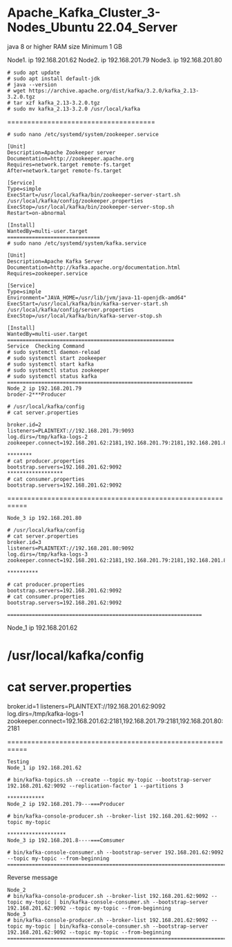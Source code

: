 # Apache_Kafka_Cluster_3-Nodes_Ubuntu 22.04_Server

java 8 or higher
RAM size Minimum 1 GB

Node1. ip 192.168.201.62 
Node2. ip 192.168.201.79
Node3. ip 192.168.201.80


```
# sudo apt update  
# sudo apt install default-jdk 
# java --version 
# wget https://archive.apache.org/dist/kafka/3.2.0/kafka_2.13-3.2.0.tgz
# tar xzf kafka_2.13-3.2.0.tgz 
# sudo mv kafka_2.13-3.2.0 /usr/local/kafka

```


=====================================
 ```
# sudo nano /etc/systemd/system/zookeeper.service 

[Unit]
Description=Apache Zookeeper server
Documentation=http://zookeeper.apache.org
Requires=network.target remote-fs.target
After=network.target remote-fs.target

[Service]
Type=simple
ExecStart=/usr/local/kafka/bin/zookeeper-server-start.sh /usr/local/kafka/config/zookeeper.properties
ExecStop=/usr/local/kafka/bin/zookeeper-server-stop.sh
Restart=on-abnormal

[Install]
WantedBy=multi-user.target
==============================
# sudo nano /etc/systemd/system/kafka.service 

[Unit]
Description=Apache Kafka Server
Documentation=http://kafka.apache.org/documentation.html
Requires=zookeeper.service

[Service]
Type=simple
Environment="JAVA_HOME=/usr/lib/jvm/java-11-openjdk-amd64"
ExecStart=/usr/local/kafka/bin/kafka-server-start.sh /usr/local/kafka/config/server.properties
ExecStop=/usr/local/kafka/bin/kafka-server-stop.sh

[Install]
WantedBy=multi-user.target
======================================================
Service  Checking Command
# sudo systemctl daemon-reload 
# sudo systemctl start zookeeper 
# sudo systemctl start kafka 
# sudo systemctl status zookeeper 
# sudo systemctl status kafka
============================================================
Node_2 ip 192.168.201.79
broder-2***Producer

# /usr/local/kafka/config
# cat server.properties

broker.id=2
listeners=PLAINTEXT://192.168.201.79:9093
log.dirs=/tmp/kafka-logs-2
zookeeper.connect=192.168.201.62:2181,192.168.201.79:2181,192.168.201.80:2181

********
# cat producer.properties
bootstrap.servers=192.168.201.62:9092
******************
# cat consumer.properties
bootstrap.servers=192.168.201.62:9092
```


===========================================================
```
Node_3 ip 192.168.201.80

# /usr/local/kafka/config
# cat server.properties
broker.id=3
listeners=PLAINTEXT://192.168.201.80:9092
log.dirs=/tmp/kafka-logs-3
zookeeper.connect=192.168.201.62:2181,192.168.201.79:2181,192.168.201.80:2181

**********

# cat producer.properties
bootstrap.servers=192.168.201.62:9092
# cat consumer.properties
bootstrap.servers=192.168.201.62:9092

===============================================================
```
Node_1 ip 192.168.201.62

# /usr/local/kafka/config
# cat server.properties
broker.id=1
listeners=PLAINTEXT://192.168.201.62:9092
log.dirs=/tmp/kafka-logs-1
zookeeper.connect=192.168.201.62:2181,192.168.201.79:2181,192.168.201.80:2181

===========================================================
```
Testing
Node_1 ip 192.168.201.62

# bin/kafka-topics.sh --create --topic my-topic --bootstrap-server 192.168.201.62:9092 --replication-factor 1 --partitions 3

************
Node_2 ip 192.168.201.79---===Producer

# bin/kafka-console-producer.sh --broker-list 192.168.201.62:9092 --topic my-topic

*******************
Node_3 ip 192.168.201.8----===Comsumer

# bin/kafka-console-consumer.sh --bootstrap-server 192.168.201.62:9092 --topic my-topic --from-beginning 
===========================================================================================
```
Reverse message
```
Node_2
# bin/kafka-console-producer.sh --broker-list 192.168.201.62:9092 --topic my-topic | bin/kafka-console-consumer.sh --bootstrap-server 192.168.201.62:9092 --topic my-topic --from-beginning
Node_3
# bin/kafka-console-producer.sh --broker-list 192.168.201.62:9092 --topic my-topic | bin/kafka-console-consumer.sh --bootstrap-server 192.168.201.62:9092 --topic my-topic --from-beginning
===========================================================================================
 ```



